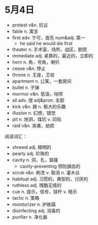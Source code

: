# 5月4日

- protest v&n. 抗议
- fable n. 寓言
- first adv. 宁可，首先 num&adj. 第一
  - he said he would die first
- theater n. 手术室，场所，战区，剧院
- immediate adj. 紧靠的，最近的，立即的
- horn n. 角，号角，喇叭
- cease v&n. 停止
- throne n. 王座，王权
- apartment n. 公寓，一套房间
- bullet n. 子弹
- murmur v&n. 低语，咕哝
- all adv. 很 adj&pron. 全部
- kick v&n. 踢 n. 极大的乐趣
- illusion n. 幻想，错觉
- pit n. 地洞，煤坑 v. 凹陷
- raid v&n. 突袭，劫掠

阅读词汇：

- shrewd adj. 精明的
- pearly adj. 珍珠的
- cavity n. 洞，孔，窟窿
  - cavity-preventing 预防龋齿的
- scrub v&n. 刷洗 v. 取消 n. 灌木丛
- habitual adj. 习惯的，典型的，讨厌的
- ruthless adj. 残酷无情的
- cue n. 提示，信号，球杆 v. 暗示
- tactic n. 策略
- moisturizer n. 护肤霜
- disinfecting adj. 消毒的
- purifier n. 净化器
